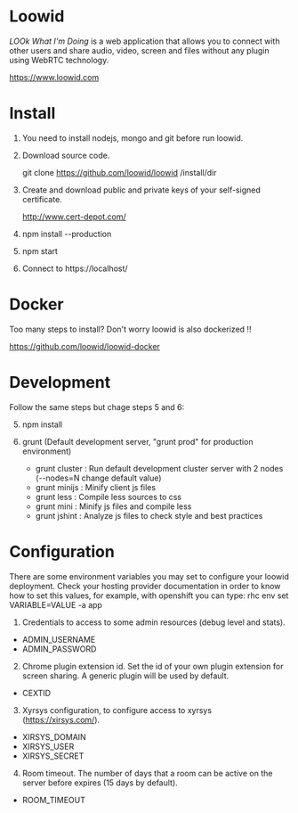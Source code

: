 Loowid
======

*LOOk What I'm Doing* is a web application that allows you to connect with other users and share audio, video, screen and files without any plugin using WebRTC technology.

https://www.loowid.com
  
Install
=======

  1. You need to install nodejs, mongo and git before run loowid.
  2. Download source code.
  
      git clone https://github.com/loowid/loowid /install/dir
  3. Create and download public and private keys of your self-signed certificate.
  
      http://www.cert-depot.com/ 
  4. npm install --production  
  5. npm start
  6. Connect to https://localhost/

Docker
=======

  Too many steps to install? Don't worry loowid is also dockerized !!
  
  https://github.com/loowid/loowid-docker
  
Development
===========

  Follow the same steps but chage steps 5 and 6:
  
  5. npm install
  6. grunt (Default development server, "grunt prod" for production environment)
  
	 * grunt cluster	: Run default development cluster server with 2 nodes (--nodes=N change default value)
	 * grunt minijs		: Minify client js files
	 * grunt less		: Compile less sources to css
	 * grunt mini		: Minify js files and compile less
	 * grunt jshint		: Analyze js files to check style and best practices
  
Configuration
=============

  There are some environment variables you may set to configure your loowid deployment. 
  Check your hosting provider documentation in order to know how to set this values, for example, with openshift you can type:
  	rhc env set VARIABLE=VALUE -a app
  
  1. Credentials to access to some admin resources (debug level and stats).
  
  * ADMIN_USERNAME
  * ADMIN_PASSWORD
  
  2. Chrome plugin extension id. Set the id of your own plugin extension for screen sharing. A generic plugin will be used by default.
  
  * CEXTID
  
  3. Xyrsys configuration, to configure access to xyrsys (https://xirsys.com/).
  
  * XIRSYS_DOMAIN
  * XIRSYS_USER
  * XIRSYS_SECRET
  
  4. Room timeout. The number of days that a room can be active on the server before expires (15 days by default).
  
  * ROOM_TIMEOUT
  

